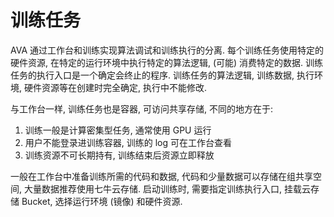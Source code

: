 # 训练任务

AVA 通过工作台和训练实现算法调试和训练执行的分离. 每个训练任务使用特定的硬件资源, 在特定的运行环境中执行特定的算法逻辑, (可能) 消费特定的数据. 训练任务的执行入口是一个确定会终止的程序. 训练任务的算法逻辑, 训练数据, 执行环境, 硬件资源等在创建时完全确定, 执行中不能修改.

与工作台一样, 训练任务也是容器, 可访问共享存储, 不同的地方在于: 

1. 训练一般是计算密集型任务, 通常使用 GPU 运行
2. 用户不能登录进训练容器, 训练的 log 可在工作台查看
3. 训练资源不可长期持有, 训练结束后资源立即释放

一般在工作台中准备训练所需的代码和数据, 代码和少量数据可以存储在组共享空间, 大量数据推荐使用七牛云存储. 启动训练时, 需要指定训练执行入口, 挂载云存储 Bucket, 选择运行环境 (镜像) 和硬件资源.

